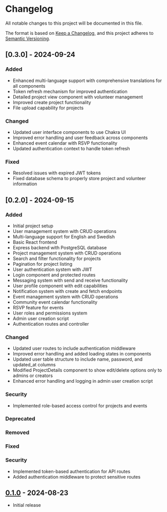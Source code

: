 # Changelog

All notable changes to this project will be documented in this file.

The format is based on [Keep a Changelog](https://keepachangelog.com/en/1.0.0/),
and this project adheres to [Semantic Versioning](https://semver.org/spec/v2.0.0.html).

## [0.3.0] - 2024-09-24

### Added
- Enhanced multi-language support with comprehensive translations for all components
- Token refresh mechanism for improved authentication
- Detailed project view component with volunteer management
- Improved create project functionality
- File upload capability for projects

### Changed
- Updated user interface components to use Chakra UI
- Improved error handling and user feedback across components
- Enhanced event calendar with RSVP functionality
- Updated authentication context to handle token refresh

### Fixed
- Resolved issues with expired JWT tokens
- Fixed database schema to properly store project and volunteer information


## [0.2.0] - 2024-09-15

### Added
- Initial project setup
- User management system with CRUD operations
- Multi-language support for English and Swedish
- Basic React frontend
- Express backend with PostgreSQL database
- Project management system with CRUD operations
- Search and filter functionality for projects
- Pagination for project listing
- User authentication system with JWT
- Login component and protected routes
- Messaging system with send and receive functionality
- User profile component with edit capabilities
- Notification system with create and fetch endpoints
- Event management system with CRUD operations
- Community event calendar functionality
- RSVP feature for events
- User roles and permissions system
- Admin user creation script
- Authentication routes and controller

### Changed
- Updated user routes to include authentication middleware
- Improved error handling and added loading states in components
- Updated user table structure to include name, password, and updated_at columns
- Modified ProjectDetails component to show edit/delete options only to admins or creators
- Enhanced error handling and logging in admin user creation script

### Security
- Implemented role-based access control for projects and events

### Deprecated

### Removed

### Fixed

### Security
- Implemented token-based authentication for API routes
- Added authentication middleware to protect sensitive routes

## [0.1.0] - 2024-08-23
- Initial release

[Unreleased]: https://github.com/BjornKennentHolmstrom/CommuniTree/compare/v0.1.0...HEAD
[0.1.0]: https://github.com/BjornKennethHolmstrom/CommuniTree/releases/tag/v0.1.0

